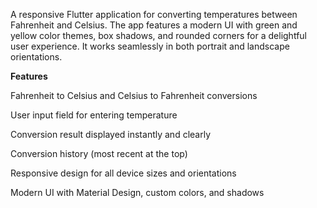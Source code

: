 A responsive Flutter application for converting temperatures between Fahrenheit and Celsius. The app features a modern UI with green and yellow color themes, box shadows, and rounded corners for a delightful user experience. It works seamlessly in both portrait and landscape orientations.

**Features**

Fahrenheit to Celsius and Celsius to Fahrenheit conversions

User input field for entering temperature

Conversion result displayed instantly and clearly

Conversion history (most recent at the top)

Responsive design for all device sizes and orientations

Modern UI with Material Design, custom colors, and shadows


